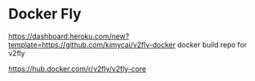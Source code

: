 # Docker Fly
https://dashboard.heroku.com/new?template=https://github.com/kimycai/v2fly-docker
docker build repo for v2fly

https://hub.docker.com/r/v2fly/v2fly-core

